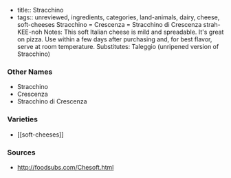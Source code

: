 - title:: Stracchino
- tags:: unreviewed, ingredients, categories, land-animals, dairy, cheese, soft-cheeses
Stracchino = Crescenza = Stracchino di Crescenza strah-KEE-noh Notes: This soft Italian cheese is mild and spreadable. It's great on pizza. Use within a few days after purchasing and, for best flavor, serve at room temperature. Substitutes: Taleggio (unripened version of Stracchino)

### Other Names

* Stracchino
* Crescenza
* Stracchino di Crescenza

### Varieties

* [[soft-cheeses]]

### Sources
* http://foodsubs.com/Chesoft.html
